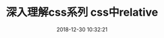 ---
title: 深入理解css系列 css中relative
date: 2018-12-30 10:32:21
tags: [Css]
categories: [Css]
description: 深入理解css中relative，和我们能应用的场景
---